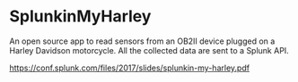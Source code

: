 # SplunkinMyHarley

An open source app to read sensors from an OB2II device plugged on a Harley Davidson motorcycle.
All the collected data are sent to a Splunk API.

https://conf.splunk.com/files/2017/slides/splunkin-my-harley.pdf

